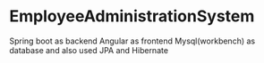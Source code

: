 # EmployeeAdministrationSystem
Spring boot as backend Angular as frontend Mysql(workbench) as database and also used JPA and Hibernate
